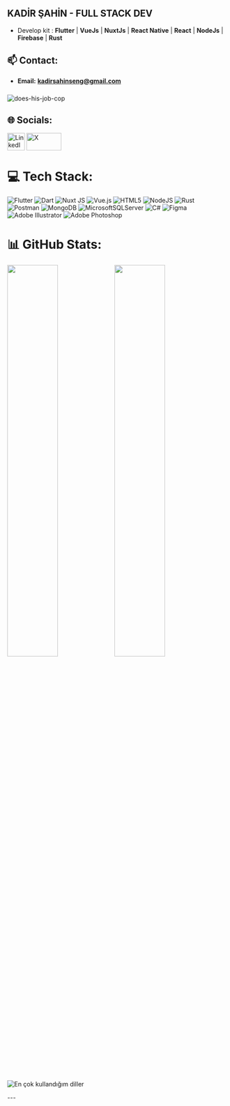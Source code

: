 ## KADİR ŞAHİN - FULL STACK DEV
- Develop kit :  **Flutter** | **VueJs** | **NuxtJs** | **React Native** | **React** | **NodeJs** | **Firebase** | **Rust**
## 📫 Contact:
- **Email:** **kadirsahinseng@gmail.com**

###
![does-his-job-cop](https://github.com/user-attachments/assets/20e8d47a-a786-4c46-8cb8-cf56a27b87d4)


## 🌐 Socials:
<a href="https://linkedin.com/in/kadir-şahin-519055220" target="blank"><img align="center" src="https://www.vectorlogo.zone/logos/linkedin/linkedin-icon.svg" alt="LinkedIn" height="40" width="40" /></a>
<a href="https://twitter.com/KadirSahin_29" target="blank"><img align="center" src="https://www.vectorlogo.zone/logos/x/x-ar21.svg" alt="X" height="40" width="80" /></a>

# 💻 Tech Stack:
![Flutter](https://img.shields.io/badge/Flutter-%2302569B.svg?style=for-the-badge&logo=Flutter&logoColor=white) ![Dart](https://img.shields.io/badge/dart-%230175C2.svg?style=for-the-badge&logo=dart&logoColor=white) ![Nuxt JS](https://img.shields.io/badge/Nuxt-002E3B?style=for-the-badge&logo=nuxt.js&logoColor=#00DC82) ![Vue.js](https://img.shields.io/badge/vue.js-%2335495e.svg?style=for-the-badge&logo=vuedotjs&logoColor=%234FC08D) ![HTML5](https://img.shields.io/badge/html5-%23E34F26.svg?style=for-the-badge&logo=html5&logoColor=white) ![NodeJS](https://img.shields.io/badge/node.js-6DA55F?style=for-the-badge&logo=node.js&logoColor=white) ![Rust](https://img.shields.io/badge/rust-%23000000.svg?style=for-the-badge&logo=rust&logoColor=white) ![Postman](https://img.shields.io/badge/Postman-FF6C37?style=for-the-badge&logo=postman&logoColor=white) ![MongoDB](https://img.shields.io/badge/MongoDB-%234ea94b.svg?style=for-the-badge&logo=mongodb&logoColor=white) ![MicrosoftSQLServer](https://img.shields.io/badge/Microsoft%20SQL%20Server-CC2927?style=for-the-badge&logo=microsoft%20sql%20server&logoColor=white) ![C#](https://img.shields.io/badge/c%23-%23239120.svg?style=for-the-badge&logo=csharp&logoColor=white) ![Figma](https://img.shields.io/badge/figma-%23F24E1E.svg?style=for-the-badge&logo=figma&logoColor=white) ![Adobe Illustrator](https://img.shields.io/badge/adobe%20illustrator-%23FF9A00.svg?style=for-the-badge&logo=adobe%20illustrator&logoColor=white) ![Adobe Photoshop](https://img.shields.io/badge/adobe%20photoshop-%2331A8FF.svg?style=for-the-badge&logo=adobe%20photoshop&logoColor=white)
# 📊 GitHub Stats:
<p align="left">
  <img width="48%" src="https://github-readme-stats.vercel.app/api?username=AesBiarenti&show_icons=true&theme=aura&hide_border=false&" />
  <img width="48%" src="https://github-readme-streak-stats.herokuapp.com/?user=AesBiarenti&theme=aura&hide_border=false&" />
   <img src="https://github-readme-stats.vercel.app/api/top-langs/?username=AesBiarenti&layout=compact&theme=aura&hide_border=false&" alt="En çok kullandığım diller" />
</p>
---


<!-- Proudly created with GPRM ( https://gprm.itsvg.in ) -->

